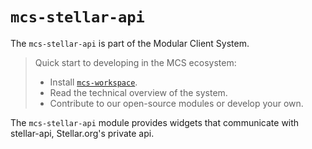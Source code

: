 `mcs-stellar-api`
=============

The `mcs-stellar-api` is part of the Modular Client System.

> Quick start to developing in the MCS ecosystem:
>
> * Install [`mcs-workspace`](https://github.com/stellar/mcs-workspace).
> * Read the technical overview of the system.
> * Contribute to our open-source modules or develop your own.

The `mcs-stellar-api` module provides widgets that communicate with stellar-api, Stellar.org's private api.
